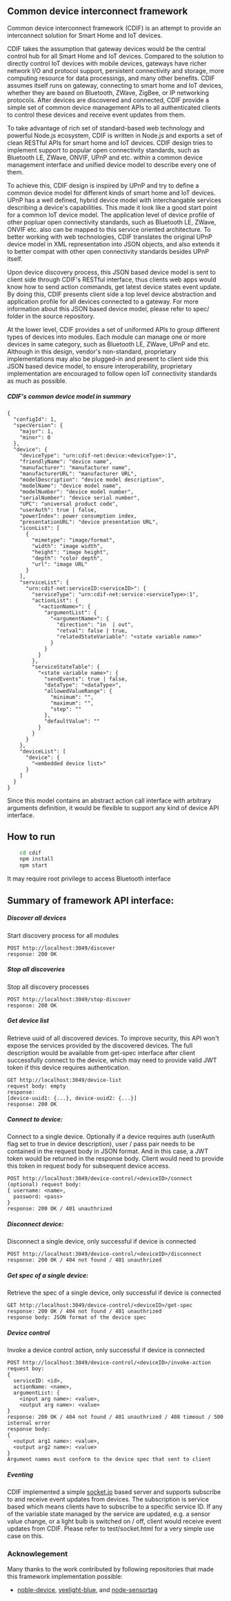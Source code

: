 Common device interconnect framework
------------

Common device interconnect framework (CDIF) is an attempt to provide an interconnect solution for Smart Home and IoT devices.

CDIF takes the assumption that gateway devices would be the central control hub for all Smart Home and IoT devices. Compared to the solution to directly control IoT devices with mobile devices, gateways have richer network I/O and protocol support, persistent connectivity and storage, more computing resource for data processings, and many other benefits. CDIF assumes itself runs on gateway, connecting to smart home and IoT devices, whether they are based on Bluetooth, ZWave, ZigBee, or IP networking protocols. After devices are discovered and connected, CDIF provide a simple set of common device management APIs to all authenticated clients to control these devices and receive event updates from them.

To take advantage of rich set of standard-based web technology and powerful Node.js ecosystem, CDIF is written in Node.js and exports a set of clean RESTful APIs for smart home and IoT devices. CDIF design tries to implement support to popular open connectivity standards, such as Bluetooth LE, ZWave, ONVIF, UPnP  and etc. within a common device management interface and unified device model to describe every one of them.

To achieve this, CDIF design is inspired by UPnP and try to define a common device model for different kinds of smart home and IoT devices. UPnP has a well defined, hybrid device model with interchangable services describing a device's capabilities. This made it look like a good start point for a common IoT device model. The application level of device profile of other popluar open connectivity standards, such as Bluetooth LE, ZWave, ONVIF etc. also can be mapped to this service oriented architecture. To better working with web technologies, CDIF translates the original UPnP device model in XML representation into JSON objects, and also extends it to better compat with other open connectivity standards besides UPnP itself.

Upon device discovery process, this JSON based device model is sent to client side through CDIF's RESTful interface, thus clients web apps would know how to send action commands, get latest device states event update. By doing this, CDIF presents client side a top level device abstraction and application profile for all devices connected to a gateway. For more information about this JSON based device model, please refer to spec/ folder in the source repository.

At the lower level, CDIF provides a set of uniformed APIs to group different types of devices into modules. Each module can manage one or more devices in same category, such as Bluetooth LE, ZWave, UPnP and etc. Although in this design, vendor's non-standard, proprietary implementations may also be plugged-in and present to client side this JSON based device model, to ensure interoperability, proprietary implementation are encouraged to follow open IoT connectivity standards as much as possible.

##### CDIF's common device model in summary
    {
      "configId": 1,
      "specVersion": {
        "major": 1,
        "minor": 0
      },
      "device": {
        "deviceType": "urn:cdif-net:device:<deviceType>:1",
        "friendlyName": "device name",
        "manufacturer": "manufacturer name",
        "manufacturerURL": "manufacturer URL",
        "modelDescription": "device model description",
        "modelName": "device model name",
        "modelNumber": "device model number",
        "serialNumber": "device serial number",
        "UPC": "universal product code",
        "userAuth": true | false,
        "powerIndex": power consumption index,
        "presentationURL": "device presentation URL",
        "iconList": [
          {
            "mimetype": "image/format",
            "width": "image width",
            "height": "image height",
            "depth": "color depth",
            "url": "image URL"
          }
        ],
        "serviceList": {
          "urn:cdif-net:serviceID:<serviceID>": {
            "serviceType": "urn:cdif-net:service:<serviceType>:1",
            "actionList": {
              "<actionName>": {
                "argumentList": {
                  "<argumentName>": {
                    "direction": "in  | out",
                    "retval": false | true,
                    "relatedStateVariable": "<state variable name>"
                  }
                }
              }
            },
            "serviceStateTable": {
              "<state variable name>": {
                "sendEvents": true | false,
                "dataType": "<dataType>",
                "allowedValueRange": {
                  "minimum": "",
                  "maximum": "",
                  "step": ""
                },
                "defaultValue": ""
              }
            }
          }
        },
        "deviceList": [
          "device": {
            "<embedded device list>"
          }
        ]
      }
    }
Since this model contains an abstract action call interface with arbitrary arguments definition, it would be flexible to support any kind of device API interface.

How to run
----------
```sh
    cd cdif
    npm install
    npm start
```
It may require root privilege to access Bluetooth interface

Summary of framework API interface:
-----------------------------------

##### Discover all devices
Start discovery process for all modules

    POST http://localhost:3049/discover
    response: 200 OK

##### Stop all discoveries
Stop all discovery processes

    POST http://localhost:3049/stop-discover
    response: 200 OK

##### Get device list
Retrieve uuid of all discovered devices. To improve security, this API won't expose the services provided by the discovered devices. The full description would be available from get-spec interface after client successfully connect to the device, which may need to provide valid JWT token if this device requires authentication.

    GET http://localhost:3049/device-list
    request body: empty
    response:
    [device-uuid1: {...}, device-uuid2: {...}]
    response: 200 OK

##### Connect to device:
Connect to a single device. Optionally if a device requires auth (userAuth flag set to true in device description), user / pass pair needs to be contained in the request body in JSON format. And in this case, a JWT token would be returned in the response body. Client would need to provide this token in request body for subsequent device access.

    POST http://localhost:3049/device-control/<deviceID>/connect
    (optional) request body:
    { username: <name>,
      password: <pass>
    }
    response: 200 OK / 401 unauthrized

##### Disconnect device:
Disconnect a single device, only successful if device is connected

    POST http://localhost:3049/device-control/<deviceID>/disconnect
    response: 200 OK / 404 not found / 401 unauthrized

##### Get spec of a single device:
Retrieve the spec of a single device, only successful if device is connected

    GET http://localhost:3049/device-control/<deviceID>/get-spec
    response: 200 OK / 404 not found / 401 unauthrized
    response body: JSON format of the device spec

##### Device control
Invoke a device control action, only successful if device is connected

    POST http://localhost:3049/device-control/<deviceID>/invoke-action
    request boy:
    {
      serviceID: <id>,
      actionName: <name>,
      argumentList: {
        <input arg name>: <value>,
        <output arg name>: <value>
    }
    response: 200 OK / 404 not found / 401 unauthrized / 408 timeout / 500 internal error
    response body:
    {
      <output arg1 name>: <value>,
      <output arg2 name>: <value>
    }
    Argument names must conform to the device spec that sent to client


##### Eventing
CDIF implemented a simple [socket.io](socket.io) based server and supports subscribe to and receive event updates from devices. The subscription is service based which means clients have to subscribe to a specific service ID. If any of the variable state managed by the service are updated, e.g. a sensor value change, or a light bulb is switched on / off, client would receive event updates from CDIF. Please refer to test/socket.html for a very simple use case on this.

### Acknowlegement
Many thanks to the work contributed by following repositories that made this framework implementation possible:

* [noble-device](https://github.com/sandeepmistry/noble-device), [yeelight-blue](https://github.com/sandeepmistry/node-yeelight-blue), and [node-sensortag](https://github.com/sandeepmistry/node-sensortag)
